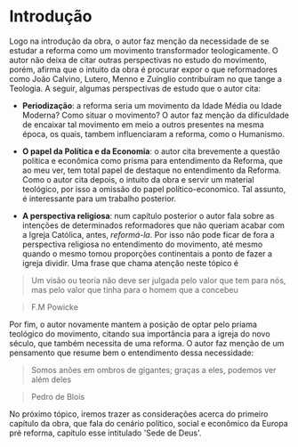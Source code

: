 # Introdução

Logo na introdução da obra, o autor faz menção da necessidade de se estudar a reforma como um movimento transformador teologicamente. O autor não deixa de citar outras perspectivas no estudo do movimento, porém, afirma que o intuito da obra é procurar expor o que reformadores como João Calvino, Lutero, Menno e Zuínglio contribuíram no que tange a Teologia. A seguir, algumas perspectivas de estudo que o autor cita:

+ **Periodização**: a reforma seria um movimento da Idade Média ou Idade Moderna? Como situar o movimento? O autor faz menção da dificuldade de encaixar tal movimento em meio a outros presentes na mesma época, os quais, tambem influenciaram a reforma, como o Humanismo.

+ **O papel da Política e da Economia**: o autor cita brevemente a questão política e econômica como prisma para entendimento da Reforma, que ao meu ver, tem total papel de destaque no entendimento da Reforma. Como o autor cita depois, o intuito da obra e servir um material teológico, por isso a omissão do papel político-economico. Tal assunto, é interessante para um trabalho posterior.

+ **A perspectiva religiosa**: num capítulo posterior o autor fala sobre as intenções de determinados reformadores que não queriam acabar com a Igreja Católica, antes, *reformá-la*. Por isso não pode ficar de fora a perspectiva religiosa no entendimento do movimento, até mesmo quando o mesmo tomou proporções continentais a ponto de fazer a igreja dividir. Uma frase que chama atenção neste tópico é

> Um visão ou teoria não deve ser julgada pelo valor que tem para nós, mas pelo valor que tinha para o homem que a concebeu

> F.M Powicke

Por fim, o autor novamente mantem a posição de optar pelo priama teológico do movimento, citando sua importância para a igreja do novo século, que também necessita de uma reforma. O autor faz menção de um pensamento que resume bem o entendimento dessa necessidade:

> Somos anões em ombros de gigantes; graças a eles, podemos ver além deles

> Pedro de Blois

No próximo tópico, iremos trazer as considerações acerca do primeiro capítulo da obra, que fala do cenário político, social e econômico da Europa pré reforma, capítulo esse intitulado 'Sede de Deus'.
